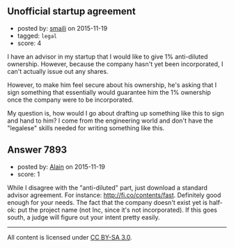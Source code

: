 ## Unofficial startup agreement

- posted by: [smaili](https://stackexchange.com/users/2798583/smaili) on 2015-11-19
- tagged: `legal`
- score: 4

I have an advisor in my startup that I would like to give 1% anti-diluted ownership. However, because the company hasn't yet been incorporated, I can't actually issue out any shares.

However, to make him feel secure about his ownership, he's asking that I sign something that essentially would guarantee him the 1% ownership once the company were to be incorporated.

My question is, how would I go about drafting up something like this to sign and hand to him? I come from the engineering world and don't have the "legalese" skills needed for writing something like this.


## Answer 7893

- posted by: [Alain](https://stackexchange.com/users/21866/alain) on 2015-11-19
- score: 1

While I disagree with the "anti-diluted" part, just download a standard advisor agreement. For instance: http://fi.co/contents/fast. Definitely good enough for your needs. The fact that the company doesn't exist yet is half-ok: put the project name (not Inc, since it's not incorporated). If this goes south, a judge will figure out your intent pretty easily.



---

All content is licensed under [CC BY-SA 3.0](https://creativecommons.org/licenses/by-sa/3.0/).

